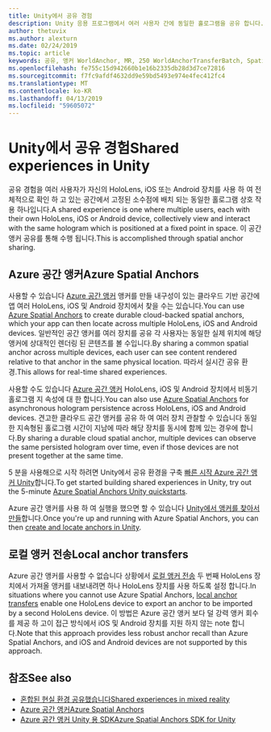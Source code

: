 ```yaml
---
title: Unity에서 공유 경험
description: Unity 응용 프로그램에서 여러 사용자 간에 동일한 홀로그램을 공유 합니다.
author: thetuvix
ms.author: alexturn
ms.date: 02/24/2019
ms.topic: article
keywords: 공유, 앵커 WorldAnchor, MR, 250 WorldAnchorTransferBatch, SpatialPerception, Azure, Azure 공간 앵커, ASA 공유
ms.openlocfilehash: fe755c15d942660b1e16b2335db28d3d7ce72816
ms.sourcegitcommit: f7fc9afdf4632dd9e59bd5493e974e4fec412fc4
ms.translationtype: MT
ms.contentlocale: ko-KR
ms.lasthandoff: 04/13/2019
ms.locfileid: "59605072"
---
```

# <a name="shared-experiences-in-unity"></a><span data-ttu-id="1d991-104">Unity에서 공유 경험</span><span class="sxs-lookup"><span data-stu-id="1d991-104">Shared experiences in Unity</span></span>

<span data-ttu-id="1d991-105">공유 경험을 여러 사용자가 자신의 HoloLens, iOS 또는 Android 장치를 사용 하 여 전체적으로 확인 하 고 있는 공간에서 고정된 소수점에 배치 되는 동일한 홀로그램 상호 작용 하나입니다.</span><span class="sxs-lookup"><span data-stu-id="1d991-105">A shared experience is one where multiple users, each with their own HoloLens, iOS or Android device, collectively view and interact with the same hologram which is positioned at a fixed point in space.</span></span> <span data-ttu-id="1d991-106">이 공간 앵커 공유를 통해 수행 됩니다.</span><span class="sxs-lookup"><span data-stu-id="1d991-106">This is accomplished through spatial anchor sharing.</span></span>

## <a name="azure-spatial-anchors"></a><span data-ttu-id="1d991-107">Azure 공간 앵커</span><span class="sxs-lookup"><span data-stu-id="1d991-107">Azure Spatial Anchors</span></span>

<span data-ttu-id="1d991-108">사용할 수 있습니다 <a href="https://docs.microsoft.com/azure/spatial-anchors/overview" target="_blank">Azure 공간 앵커</a> 앵커를 만들 내구성이 있는 클라우드 기반 공간에 앱 여러 HoloLens, iOS 및 Android 장치에서 찾을 수는 있습니다.</span><span class="sxs-lookup"><span data-stu-id="1d991-108">You can use <a href="https://docs.microsoft.com/azure/spatial-anchors/overview" target="_blank">Azure Spatial Anchors</a> to create durable cloud-backed spatial anchors, which your app can then locate across multiple HoloLens, iOS and Android devices.</span></span>  <span data-ttu-id="1d991-109">일반적인 공간 앵커를 여러 장치를 공유 각 사용자는 동일한 실제 위치에 해당 앵커에 상대적인 렌더링 된 콘텐츠를 볼 수입니다.</span><span class="sxs-lookup"><span data-stu-id="1d991-109">By sharing a common spatial anchor across multiple devices, each user can see content rendered relative to that anchor in the same physical location.</span></span>  <span data-ttu-id="1d991-110">따라서 실시간 공유 환경.</span><span class="sxs-lookup"><span data-stu-id="1d991-110">This allows for real-time shared experiences.</span></span>

<span data-ttu-id="1d991-111">사용할 수도 있습니다 <a href="https://docs.microsoft.com/azure/spatial-anchors/overview" target="_blank">Azure 공간 앵커</a> HoloLens, iOS 및 Android 장치에서 비동기 홀로그램 지 속성에 대 한 합니다.</span><span class="sxs-lookup"><span data-stu-id="1d991-111">You can also use <a href="https://docs.microsoft.com/azure/spatial-anchors/overview" target="_blank">Azure Spatial Anchors</a> for asynchronous hologram persistence across HoloLens, iOS and Android devices.</span></span>  <span data-ttu-id="1d991-112">견고한 클라우드 공간 앵커를 공유 하 여 여러 장치 관찰할 수 있습니다 동일한 지속형된 홀로그램 시간이 지남에 따라 해당 장치를 동시에 함께 있는 경우에 합니다.</span><span class="sxs-lookup"><span data-stu-id="1d991-112">By sharing a durable cloud spatial anchor, multiple devices can observe the same persisted hologram over time, even if those devices are not present together at the same time.</span></span>

<span data-ttu-id="1d991-113">5 분을 사용해으로 시작 하려면 Unity에서 공유 환경을 구축 <a href="https://docs.microsoft.com/azure/spatial-anchors/unity-overview" target="_blank">빠른 시작 Azure 공간 앵커 Unity</a>합니다.</span><span class="sxs-lookup"><span data-stu-id="1d991-113">To get started building shared experiences in Unity, try out the 5-minute <a href="https://docs.microsoft.com/azure/spatial-anchors/unity-overview" target="_blank">Azure Spatial Anchors Unity quickstarts</a>.</span></span>

<span data-ttu-id="1d991-114">Azure 공간 앵커를 사용 하 여 실행을 했으면 할 수 있습니다 <a href="https://docs.microsoft.com/azure/spatial-anchors/concepts/create-locate-anchors-unity" target="_blank">Unity에서 앵커를 찾아서 만들</a>합니다.</span><span class="sxs-lookup"><span data-stu-id="1d991-114">Once you're up and running with Azure Spatial Anchors, you can then <a href="https://docs.microsoft.com/azure/spatial-anchors/concepts/create-locate-anchors-unity" target="_blank">create and locate anchors in Unity</a>.</span></span>

## <a name="local-anchor-transfers"></a><span data-ttu-id="1d991-115">로컬 앵커 전송</span><span class="sxs-lookup"><span data-stu-id="1d991-115">Local anchor transfers</span></span>

<span data-ttu-id="1d991-116">Azure 공간 앵커를 사용할 수 없습니다 상황에서 [로컬 앵커 전송](local-anchor-transfers-in-unity.md) 두 번째 HoloLens 장치에서 가져올 앵커를 내보내려면 하나 HoloLens 장치를 사용 하도록 설정 합니다.</span><span class="sxs-lookup"><span data-stu-id="1d991-116">In situations where you cannot use Azure Spatial Anchors, [local anchor transfers](local-anchor-transfers-in-unity.md) enable one HoloLens device to export an anchor to be imported by a second HoloLens device.</span></span>  <span data-ttu-id="1d991-117">이 방법은 Azure 공간 앵커 보다 덜 강력 앵커 회수를 제공 하 고이 접근 방식에서 iOS 및 Android 장치를 지원 하지 않는 note 합니다.</span><span class="sxs-lookup"><span data-stu-id="1d991-117">Note that this approach provides less robust anchor recall than Azure Spatial Anchors, and iOS and Android devices are not supported by this approach.</span></span>

## <a name="see-also"></a><span data-ttu-id="1d991-118">참조</span><span class="sxs-lookup"><span data-stu-id="1d991-118">See also</span></span>
* [<span data-ttu-id="1d991-119">혼합된 현실 환경 공유했습니다</span><span class="sxs-lookup"><span data-stu-id="1d991-119">Shared experiences in mixed reality</span></span>](shared-experiences-in-mixed-reality.md)
* <span data-ttu-id="1d991-120"><a href="https://docs.microsoft.com/azure/spatial-anchors" target="_blank">Azure 공간 앵커</a></span><span class="sxs-lookup"><span data-stu-id="1d991-120"><a href="https://docs.microsoft.com/azure/spatial-anchors" target="_blank">Azure Spatial Anchors</a></span></span>
* <span data-ttu-id="1d991-121"><a href="https://docs.microsoft.com/dotnet/api/Microsoft.Azure.SpatialAnchors" target="_blank">Azure 공간 앵커 Unity 용 SDK</a></span><span class="sxs-lookup"><span data-stu-id="1d991-121"><a href="https://docs.microsoft.com/dotnet/api/Microsoft.Azure.SpatialAnchors" target="_blank">Azure Spatial Anchors SDK for Unity</a></span></span>